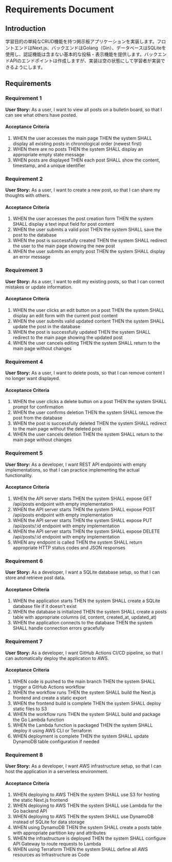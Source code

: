 # Requirements Document

## Introduction

学習目的の単純なCRUD機能を持つ掲示板アプリケーションを実装します。フロントエンドはNext.js、バックエンドはGolang（Gin）、データベースはSQLiteを使用し、認証機能は含まない基本的な投稿・表示機能を提供します。バックエンドAPIのエンドポイントは作成しますが、実装は空の状態にして学習者が実装できるようにします。

## Requirements

### Requirement 1

**User Story:** As a user, I want to view all posts on a bulletin board, so that I can see what others have posted.

#### Acceptance Criteria

1. WHEN the user accesses the main page THEN the system SHALL display all existing posts in chronological order (newest first)
2. WHEN there are no posts THEN the system SHALL display an appropriate empty state message
3. WHEN posts are displayed THEN each post SHALL show the content, timestamp, and a unique identifier

### Requirement 2

**User Story:** As a user, I want to create a new post, so that I can share my thoughts with others.

#### Acceptance Criteria

1. WHEN the user accesses the post creation form THEN the system SHALL display a text input field for post content
2. WHEN the user submits a valid post THEN the system SHALL save the post to the database
3. WHEN the post is successfully created THEN the system SHALL redirect the user to the main page showing the new post
4. WHEN the user submits an empty post THEN the system SHALL display an error message

### Requirement 3

**User Story:** As a user, I want to edit my existing posts, so that I can correct mistakes or update information.

#### Acceptance Criteria

1. WHEN the user clicks an edit button on a post THEN the system SHALL display an edit form with the current post content
2. WHEN the user submits valid updated content THEN the system SHALL update the post in the database
3. WHEN the post is successfully updated THEN the system SHALL redirect to the main page showing the updated post
4. WHEN the user cancels editing THEN the system SHALL return to the main page without changes

### Requirement 4

**User Story:** As a user, I want to delete posts, so that I can remove content I no longer want displayed.

#### Acceptance Criteria

1. WHEN the user clicks a delete button on a post THEN the system SHALL prompt for confirmation
2. WHEN the user confirms deletion THEN the system SHALL remove the post from the database
3. WHEN the post is successfully deleted THEN the system SHALL redirect to the main page without the deleted post
4. WHEN the user cancels deletion THEN the system SHALL return to the main page without changes

### Requirement 5

**User Story:** As a developer, I want REST API endpoints with empty implementations, so that I can practice implementing the actual functionality.

#### Acceptance Criteria

1. WHEN the API server starts THEN the system SHALL expose GET /api/posts endpoint with empty implementation
2. WHEN the API server starts THEN the system SHALL expose POST /api/posts endpoint with empty implementation
3. WHEN the API server starts THEN the system SHALL expose PUT /api/posts/:id endpoint with empty implementation
4. WHEN the API server starts THEN the system SHALL expose DELETE /api/posts/:id endpoint with empty implementation
5. WHEN any endpoint is called THEN the system SHALL return appropriate HTTP status codes and JSON responses

### Requirement 6

**User Story:** As a developer, I want a SQLite database setup, so that I can store and retrieve post data.

#### Acceptance Criteria

1. WHEN the application starts THEN the system SHALL create a SQLite database file if it doesn't exist
2. WHEN the database is initialized THEN the system SHALL create a posts table with appropriate columns (id, content, created_at, updated_at)
3. WHEN the application connects to the database THEN the system SHALL handle connection errors gracefully

### Requirement 7

**User Story:** As a developer, I want GitHub Actions CI/CD pipeline, so that I can automatically deploy the application to AWS.

#### Acceptance Criteria

1. WHEN code is pushed to the main branch THEN the system SHALL trigger a GitHub Actions workflow
2. WHEN the workflow runs THEN the system SHALL build the Next.js frontend and create a static export
3. WHEN the frontend build is complete THEN the system SHALL deploy static files to S3
4. WHEN the workflow runs THEN the system SHALL build and package the Go Lambda function
5. WHEN the Lambda function is packaged THEN the system SHALL deploy it using AWS CLI or Terraform
6. WHEN deployment is complete THEN the system SHALL update DynamoDB table configuration if needed

### Requirement 8

**User Story:** As a developer, I want AWS infrastructure setup, so that I can host the application in a serverless environment.

#### Acceptance Criteria

1. WHEN deploying to AWS THEN the system SHALL use S3 for hosting the static Next.js frontend
2. WHEN deploying to AWS THEN the system SHALL use Lambda for the Go backend API
3. WHEN deploying to AWS THEN the system SHALL use DynamoDB instead of SQLite for data storage
4. WHEN using DynamoDB THEN the system SHALL create a posts table with appropriate partition key and attributes
5. WHEN the infrastructure is deployed THEN the system SHALL configure API Gateway to route requests to Lambda
6. WHEN using Terraform THEN the system SHALL define all AWS resources as Infrastructure as Code